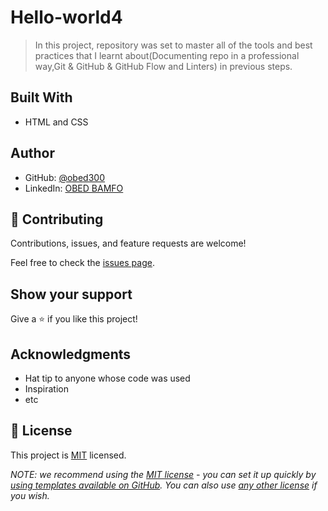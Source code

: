# Hello-world4

> In this project, repository was set to master all of the tools and best practices that I learnt about(Documenting repo in a professional way,Git & GitHub & GitHub Flow and Linters) in previous steps.


## Built With

- HTML and CSS


## Author

- GitHub: [@obed300](https://github.com/obed300?tab=repositoriese)
- LinkedIn: [OBED BAMFO](https://www.linkedin.com/in/obed-bamfo-4b152421b/)


## 🤝 Contributing

Contributions, issues, and feature requests are welcome!

Feel free to check the [issues page](../../issues/).

## Show your support

Give a ⭐️ if you like this project!

## Acknowledgments

- Hat tip to anyone whose code was used
- Inspiration
- etc

## 📝 License

This project is [MIT](./LICENSE) licensed.

_NOTE: we recommend using the [MIT license](https://choosealicense.com/licenses/mit/) - you can set it up quickly by [using templates available on GitHub](https://docs.github.com/en/communities/setting-up-your-project-for-healthy-contributions/adding-a-license-to-a-repository). You can also use [any other license](https://choosealicense.com/licenses/) if you wish._
